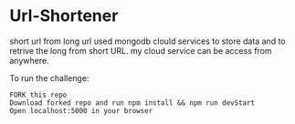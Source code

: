 # Url-Shortener
short url from long url
used mongodb clould services to store data and to retrive the long from short URL. 
my cloud service can be access from anywhere. 

To run the challenge:

    FORK this repo
    Download forked repo and run npm install && npm run devStart
    Open localhost:5000 in your browser
   
